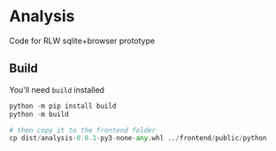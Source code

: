# Analysis

Code for RLW sqlite+browser prototype

## Build

You'll need `build` installed

```python
python -m pip install build
python -m build

# then copy it to the frontend folder
cp dist/analysis-0.0.1-py3-none-any.whl ../frontend/public/python
```
